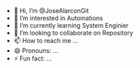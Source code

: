 - 👋 Hi, I’m @JoseAlarconGit
- 👀 I’m interested in Automations
- 🌱 I’m currently learning System Enginier
- 💞️ I’m looking to collaborate on Repository
- 📫 How to reach me ...
- 😄 Pronouns: ...
- ⚡ Fun fact: ...

<!---
JoseAlarconGit/JoseAlarconGit is a ✨ special ✨ repository because its `README.md` (this file) appears on your GitHub profile.
You can click the Preview link to take a look at your changes.
--->
